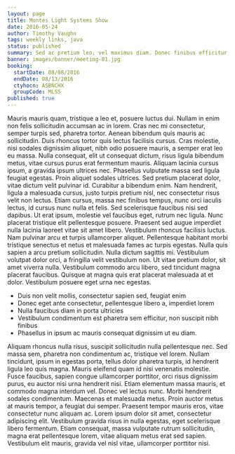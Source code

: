 ```yaml
---
layout: page
title: Montes Light Systems Show
date: 2016-05-24
author: Timothy Vaughn
tags: weekly links, java
status: published
summary: Sed ac pretium leo, vel maximus diam. Donec finibus efficitur.
banner: images/banner/meeting-01.jpg
booking:
  startDate: 08/08/2016
  endDate: 08/13/2016
  ctyhocn: ASBNCHX
  groupCode: MLSS
published: true
---
```

Mauris mauris quam, tristique a leo et, posuere luctus dui. Nullam in enim non felis sollicitudin accumsan ac in lorem. Cras nec mi consectetur, semper turpis sed, pharetra tortor. Aenean bibendum quis mauris ac sollicitudin. Duis rhoncus tortor quis lectus facilisis cursus. Cras molestie, nisi sodales dignissim aliquet, nibh odio posuere mauris, a semper erat leo eu massa. Nulla consequat, elit ut consequat dictum, risus ligula bibendum metus, vitae cursus purus erat fermentum mauris. Aliquam lacinia cursus ipsum, a gravida ipsum ultrices nec. Phasellus vulputate massa sed ligula feugiat egestas. Proin aliquet sodales ultrices. Sed pretium placerat dolor, vitae dictum velit pulvinar id. Curabitur a bibendum enim. Nam hendrerit, ligula a malesuada cursus, justo turpis pretium nisl, nec consectetur risus velit non lectus. Etiam cursus, massa nec finibus tempus, nunc orci iaculis lectus, id cursus nunc nulla et felis. Sed scelerisque faucibus nisi sed dapibus.
Ut erat ipsum, molestie vel faucibus eget, rutrum nec ligula. Nunc placerat tristique elit pellentesque posuere. Praesent sed augue imperdiet nulla lacinia laoreet vitae sit amet libero. Vestibulum rhoncus facilisis luctus. Nam pulvinar arcu et turpis ullamcorper aliquet. Pellentesque habitant morbi tristique senectus et netus et malesuada fames ac turpis egestas. Nulla quis sapien a arcu pretium sollicitudin. Nulla dictum sagittis mi. Vestibulum volutpat dolor orci, a fringilla velit vestibulum non. Ut vitae pretium dolor, sit amet viverra nulla. Vestibulum commodo arcu libero, sed tincidunt magna placerat faucibus. Quisque at magna quis erat placerat malesuada at et dolor. Vestibulum posuere eget urna nec egestas.

* Duis non velit mollis, consectetur sapien sed, feugiat enim
* Donec eget ante consectetur, pellentesque libero a, imperdiet lorem
* Nulla faucibus diam in porta ultricies
* Vestibulum condimentum est pharetra sem efficitur, non suscipit nibh finibus
* Phasellus in ipsum ac mauris consequat dignissim ut eu diam.

Aliquam rhoncus nulla risus, suscipit sollicitudin nulla pellentesque nec. Sed massa sem, pharetra non condimentum ac, tristique vel lorem. Nullam tincidunt, ipsum in egestas porta, tellus dolor pharetra turpis, id hendrerit ligula leo quis magna. Mauris eleifend quam id nisi venenatis molestie. Fusce faucibus, sapien congue ullamcorper porttitor, orci risus dignissim purus, eu auctor nisi urna hendrerit nisi. Etiam elementum massa mauris, et commodo magna interdum vel. Donec vel lectus nunc. Morbi hendrerit sodales condimentum. Maecenas et malesuada metus. Proin auctor metus at mauris tempor, a feugiat dui semper. Praesent tempor mauris eros, vitae consectetur nunc aliquam ac. Lorem ipsum dolor sit amet, consectetur adipiscing elit. Vestibulum gravida risus in nulla egestas, eget scelerisque libero fermentum. Etiam consequat, massa vulputate rutrum sollicitudin, magna erat pellentesque lorem, vitae aliquam metus erat sed sapien. Vestibulum elit mauris, gravida vel nisl vitae, ullamcorper porttitor nisi.
